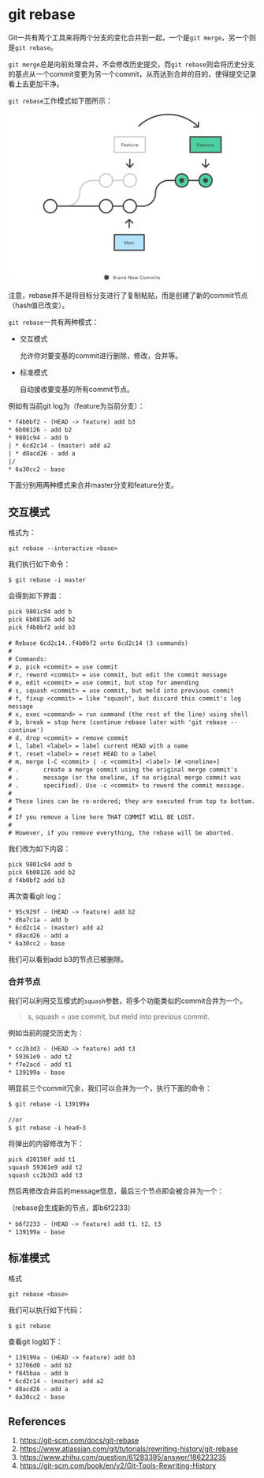 # git rebase

Git一共有两个工具来将两个分支的变化合并到一起，一个是`git merge`，另一个则是`git rebase`。

`git merge`总是向前处理合并，不会修改历史提交，而`git rebase`则会将历史分支的基点从一个commit变更为另一个commit，从而达到合并的目的，使得提交记录看上去更加干净。

`git rebase`工作模式如下图所示：

![git_rebase_example](git-rebase_assets/git_rebase_example.svg 'rebase主要作用是使得提交历史是一条直线')

注意，rebase并不是将目标分支进行了复制粘贴，而是创建了新的commit节点（hash值已改变）。

`git rebase`一共有两种模式：

- 交互模式

  允许你对要变基的commit进行删除，修改，合并等。

- 标准模式

  自动接收要变基的所有commit节点。

例如有当前git log为（feature为当前分支）：

```
* f4b0bf2 - (HEAD -> feature) add b3
* 6b08126 - add b2
* 9801c94 - add b 
| * 6cd2c14 - (master) add a2
| * d8acd26 - add a
|/
* 6a30cc2 - base
```

下面分别用两种模式来合并master分支和feature分支。

## 交互模式

格式为：

```
git rebase --interactive <base>
```

我们执行如下命令：

```
$ git rebase -i master
```

会得到如下界面：

```
pick 9801c94 add b
pick 6b08126 add b2
pick f4b0bf2 add b3

# Rebase 6cd2c14..f4b0bf2 onto 6cd2c14 (3 commands)
#
# Commands:
# p, pick <commit> = use commit
# r, reword <commit> = use commit, but edit the commit message
# e, edit <commit> = use commit, but stop for amending
# s, squash <commit> = use commit, but meld into previous commit
# f, fixup <commit> = like "squash", but discard this commit's log message
# x, exec <command> = run command (the rest of the line) using shell
# b, break = stop here (continue rebase later with 'git rebase --continue')
# d, drop <commit> = remove commit
# l, label <label> = label current HEAD with a name
# t, reset <label> = reset HEAD to a label
# m, merge [-C <commit> | -c <commit>] <label> [# <oneline>]
# .       create a merge commit using the original merge commit's
# .       message (or the oneline, if no original merge commit was
# .       specified). Use -c <commit> to reword the commit message.
#
# These lines can be re-ordered; they are executed from top to bottom.
#
# If you remove a line here THAT COMMIT WILL BE LOST.
#
# However, if you remove everything, the rebase will be aborted.
```

我们改为如下内容：

```
pick 9801c94 add b
pick 6b08126 add b2
d f4b0bf2 add b3
```

再次查看git log：

```
* 95c929f - (HEAD -> feature) add b2
* d6a7c1a - add b
* 6cd2c14 - (master) add a2
* d8acd26 - add a
* 6a30cc2 - base
```

我们可以看到add b3的节点已被删除。

### 合并节点

我们可以利用交互模式的`squash`参数，将多个功能类似的commit合并为一个。

>s, squash <commit> = use commit, but meld into previous commit.

例如当前的提交历史为：

```
* cc2b3d3 - (HEAD -> feature) add t3
* 59361e9 - add t2
* f7e2acd - add t1
* 139199a - base
```

明显前三个commit冗余，我们可以合并为一个，执行下面的命令：

```
$ git rebase -i 139199a

//or
$ git rebase -i head~3
```

将弹出的内容修改为下：

```
pick d20150f add t1
squash 59361e9 add t2
squash cc2b3d3 add t3
```

然后再修改合并后的message信息，最后三个节点即会被合并为一个：

（rebase会生成新的节点，即b6f2233）

```
* b6f2233 - (HEAD -> feature) add t1、t2、t3
* 139199a - base
```

## 标准模式

格式

```
git rebase <base>
```

我们可以执行如下代码：

```
$ git rebase
```

查看git log如下：

```
* 139199a - (HEAD -> feature) add b3
* 32706d0 - add b2
* f845baa - add b
* 6cd2c14 - (master) add a2
* d8acd26 - add a
* 6a30cc2 - base
```

## References

1. https://git-scm.com/docs/git-rebase
1. https://www.atlassian.com/git/tutorials/rewriting-history/git-rebase
1. https://www.zhihu.com/question/61283395/answer/186223235
1. https://git-scm.com/book/en/v2/Git-Tools-Rewriting-History